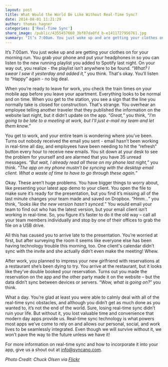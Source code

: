 ```yaml
---
layout: post
title: What Would the World Be Like Without Real-Time Sync?
date: 2014-08-01 11:21:29
author: thomas_hagner
categories: ['Real-Time Sync']
share_image: /public/4355457660_3bf87da0fd_b-e1411727956761.jpg
summary: "It’s 7:00am. You just woke up and are getting your clothes on for your morning run. You grab your phone and put your headphones in so you can listen to the new running playlist you added to Spotify last night. On your way out, you realize – the playlist isn’t anywhere to be found. 'What? I swear I saw it yesterday and added it,' you think."
---
```

It’s 7:00am. You just woke up and are getting your clothes on for your morning run. You grab your phone and put your headphones in so you can listen to the new running playlist you added to Spotify last night. On your way out, you realize - the playlist isn’t anywhere to be found. “<i>What? I swear I saw it yesterday and added it,”</i> you think. <!--more-->That's okay. You’ll listen to “Happy” again - no big deal.

When you’re ready to leave for work, you check the train times on your mobile app before you leave your apartment. Everything looks to be normal and on time. When you get to the station, you see a sign that the line you normally take is closed for construction. That's strange. You overhear an employee telling another traveler that they published the information on the website last night, but it didn’t update on the app. “<i>Great,”</i> you think, “<i>I’m going to be late to a meeting at work, but I’ll just e-mail my team and let them know.</i>”

You get to work, and your entire team is wondering where you’ve been. Turns out nobody received the email you sent - email hasn’t been working in real-time all day, and employees have been needing to hit the “refresh” button every hour to receive new emails. You sit down at your desk to see the problem for yourself and are alarmed that you have 35 unread messages. <i>“But wait, I already read all these on my phone last night,</i>” you think. “<i>The app on my phone mustn’t be syncing with the desktop email client. What a waste of time to have to go through these again.</i>”

Okay. These aren’t huge problems. You have bigger things to worry about, like presenting your latest app demo to your client. You open the file to make sure it’s ready for the presentation, but you find it’s missing all of the last minute changes your team made and saved on Dropbox. “<i>Hmm…</i>” you think, “<i>looks like the new version hasn’t synced.</i>” You would email your team to find out who has the latest version, but your email client isn’t working in real-time. So, you figure it’s faster to do it the old way – call all your team members individually and stop by one of their offices to grab the file on a USB drive.

All this has caused you to arrive late to the presentation. You’re worried at first, but after surveying the room it seems like everyone else has been having technology trouble this morning, too. One client's calendar didn’t sync with the invite and she actually didn’t even make the meeting! Whew.

After work, you planned to impress your new girlfriend with reservations at a restaurant she’s been dying to try. You arrive at the restaurant, but it looks like they’ve double booked your reservation. Turns out you made the reservation on the app and the other party made it on the website – but the data didn’t sync between devices or servers. “<i>Wow, what is going on?</i>” you think.

What a day. You’re glad at least you were able to calmly deal with all of the real-time sync obstacles, and although you didn’t get as much done as you wanted to, it’s not the end of the world. Sure, losing real-time sync didn’t ruin your life. But without it, you lost valuable time and convenience that modern day apps provide us. Real-time sync technology is what powers most apps we’ve come to rely on and allows our personal, social, and work lives to be seamlessly integrated. Even though we will survive without it, we won’t pave the way to the future unless we have it!

For more information on real-time sync and how to incorporate it into your app, give us a shout out at info@syncano.com.

<em>Photo Credit: Chuck Olsen via <a href="https://www.flickr.com/photos/blogumentary/">Flickr</a></em>